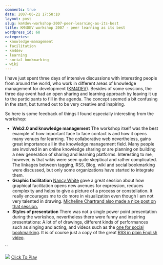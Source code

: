 ```yaml
---
comments: true
date: 2007-06-21 17:58:10
layout: post
slug: km4dev-workshop-2007-peer-learning-as-its-best
title: KM4DEV workshop 2007 - peer learning as its best
wordpress_id: 68
categories:
- knowledge-management
- facilitation
- km4dev
- learning
- social-bookmarking
- wiki
---
```


I have just spent three days of intensive discussions with interesting people from around the world, who work in different areas of knowledge management for development ([KM4DEV](http://www.km4dev.org/)). Besides of some sessions, the three day event had an open sharing and learning approach by leaving it up to the participants to fill in the agenda. The concept seemed a bit confusing in the start, but turned out to be very creative and inspiring.

So here is some feedback of things I found especially interesting from the workshop:




  * **Web2.0 and knowledge management**
The workshop itself was the best example of how important face to face contact is and how it opens many venues for learning. The collaborative web nevertheless, gains great importance all in the knowledge management field. Many people are involved in an online knowledge sharing  or are planning on building a new generation of sharing and learning platforms. Interesting to me, however, is that wikis were seen quite skeptical and rather complicated. The linkages between tagging, RSS, Blog, wiki and social bookmarking were discussed, but only some organizations have started to integrate them.
  * **Graphic facilitation**
[Nancy White](http://www.fullcirc.com/weblog/onfacblog.htm) gave a great session about how graphical facilitation opens new avenues for expression, reduces complexity and helps to give a picture of a process or constellation. It really encourages me to do more in visualization even though I am not very talented in drawing. [Micheline Chartrand also made a nice post on that session.](http://km4dev2007.wordpress.com/2007/06/20/a-step-towards-graphic-facilitation-micheline-chartrand/)
  * **Styles of presentation**
There was not a single power point presentation during the workshop, nevertheless there were funny and inspiring presentations: A lot of of drawings, different kinds of performances such as singing and acting, and videos such as the [one for social bookmarking](http://www.blip.tv/file/274198/). It is of course just a copy of the great [RSS in plain English video](http://www.commoncraft.com/rss_plain_english).


``





[![](http://blip.tv/file/get/Joitske-socialBookmarking920.flv.jpg)](http://blip.tv/file/get/Joitske-socialBookmarking920.flv)
[Click To Play](http://blip.tv/file/get/Joitske-socialBookmarking920.flv)
